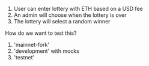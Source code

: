 
1. User can enter lottery with ETH based on a USD fee
2. An admin will choose when the lottery is over
3. The lottery will select a random winner

How do we want to test this?

1. 'mainnet-fork'
2. 'development' with mocks
3. 'testnet'
